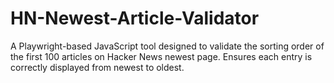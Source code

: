 # HN-Newest-Article-Validator
A Playwright-based JavaScript tool designed to validate the sorting order of the first 100 articles on Hacker News newest page. Ensures each entry is correctly displayed from newest to oldest.
